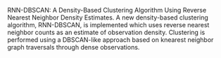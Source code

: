 RNN-DBSCAN: A Density-Based Clustering Algorithm Using Reverse Nearest Neighbor Density Estimates.
A new density-based clustering algorithm, RNN-DBSCAN, is implemented which uses reverse nearest neighbor counts as an estimate of observation density. Clustering is performed using a DBSCAN-like approach based on knearest neighbor graph traversals through dense observations.

